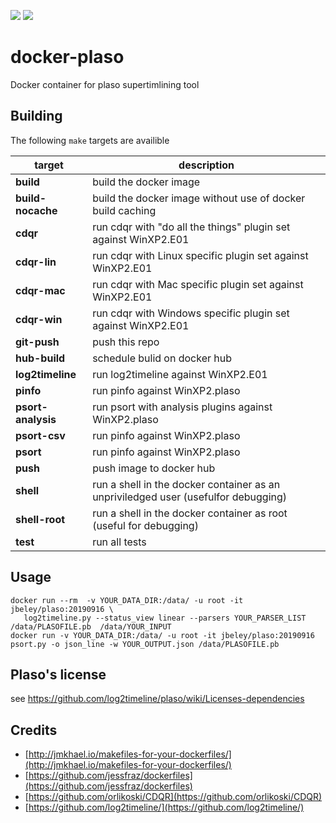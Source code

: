 [![](https://images.microbadger.com/badges/image/jbeley/plaso.svg)](https://microbadger.com/images/jbeley/plaso "Get your own image badge on microbadger.com")
[![](https://images.microbadger.com/badges/version/jbeley/plaso.svg)](https://microbadger.com/images/jbeley/plaso "Get your own version badge on microbadger.com")

# docker-plaso
Docker container for plaso supertimlining tool

## Building
The following `make` targets are availible

|target|description
|------|------|
|**build**|build the docker image|
|**build-nocache**|build the docker image without use of docker build caching|
|**cdqr**|run cdqr with "do all the things" plugin set against WinXP2.E01|
|**cdqr-lin**|run cdqr with Linux specific plugin set against WinXP2.E01|
|**cdqr-mac**|run cdqr with Mac specific plugin set against WinXP2.E01|
|**cdqr-win**|run cdqr with Windows specific plugin set against WinXP2.E01|
|**git-push**|push this repo|
|**hub-build**|schedule bulid on docker hub|
|**log2timeline**|run log2timeline against WinXP2.E01|
|**pinfo**|run pinfo against WinXP2.plaso|
|**psort-analysis**|run psort with analysis plugins  against WinXP2.plaso|
|**psort-csv**|run pinfo against WinXP2.plaso|
|**psort**|run pinfo against WinXP2.plaso|
|**push**|push image to docker hub|
|**shell**|run a shell in the docker container as an unpriviledged user (usefulfor debugging)|
|**shell-root**|run a shell in the docker container as root (useful for debugging)|
|**test**|run all tests|

## Usage
```
docker run --rm  -v YOUR_DATA_DIR:/data/ -u root -it jbeley/plaso:20190916 \
   log2timeline.py --status_view linear --parsers YOUR_PARSER_LIST /data/PLASOFILE.pb  /data/YOUR_INPUT
docker run -v YOUR_DATA_DIR:/data/ -u root -it jbeley/plaso:20190916 psort.py -o json_line -w YOUR_OUTPUT.json /data/PLASOFILE.pb
```


## Plaso's license
see https://github.com/log2timeline/plaso/wiki/Licenses-dependencies

## Credits

* [http://jmkhael.io/makefiles-for-your-dockerfiles/](http://jmkhael.io/makefiles-for-your-dockerfiles/)
* [https://github.com/jessfraz/dockerfiles](https://github.com/jessfraz/dockerfiles)
* [https://github.com/orlikoski/CDQR](https://github.com/orlikoski/CDQR)
* [https://github.com/log2timeline/](https://github.com/log2timeline/)
